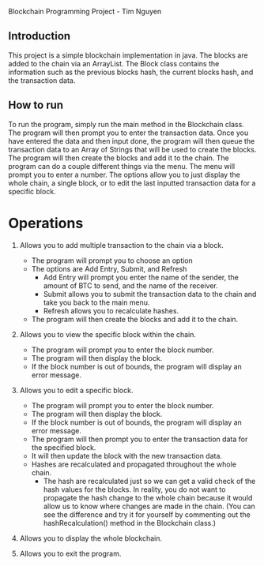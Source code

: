 Blockchain Programming Project - Tim Nguyen

## Introduction
This project is a simple blockchain implementation in java. The blocks are added to the chain via an ArrayList.
The Block class contains the information such as the previous blocks hash, the current blocks hash, and the transaction
data.

## How to run
To run the program, simply run the main method in the Blockchain class. The program will then prompt you to enter
the transaction data. Once you have entered the data and then input done, the program will then queue the transaction
data to an Array of Strings that will be used to create the blocks. The program will then create the blocks and add it
to the chain. The program can do a couple different things via the menu. The menu will prompt you to enter a number.
The options allow you to just display the whole chain, a single block, or to edit the last inputted transaction data for
a specific block.

# Operations
1. Allows you to add multiple transaction to the chain via a block.
    - The program will prompt you to choose an option
    - The options are Add Entry, Submit, and Refresh
        - Add Entry will prompt you enter the name of the sender, the amount of BTC to send, and the name of the receiver.
        - Submit allows you to submit the transaction data to the chain and take you back to the main menu.
        - Refresh allows you to recalculate hashes.
    - The program will then create the blocks and add it to the chain.

2. Allows you to view the specific block within the chain.
    - The program will prompt you to enter the block number.
    - The program will then display the block.
    - If the block number is out of bounds, the program will display an error message.

3. Allows you to edit a specific block.
    - The program will prompt you to enter the block number.
    - The program will then display the block.
    - If the block number is out of bounds, the program will display an error message.
    - The program will then prompt you to enter the transaction data for the specified block.
    - It will then update the block with the new transaction data.
    - Hashes are recalculated and propagated throughout the whole chain.
        - The hash are recalculated just so we can get a valid check of the hash values for the blocks. In reality, you do not want
        to propagate the hash change to the whole chain because it would allow us to know where changes are made in the chain.
        (You can see the difference and try it for yourself by commenting out the hashRecalculation() method in the Blockchain class.)

4. Allows you to display the whole blockchain.

5. Allows you to exit the program.
